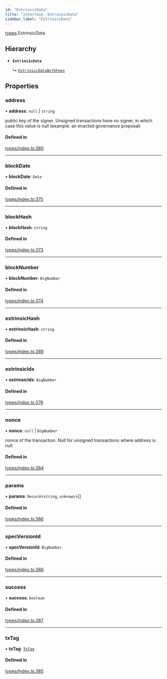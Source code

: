 ```yaml
---
id: "ExtrinsicData"
title: "Interface: ExtrinsicData"
sidebar_label: "ExtrinsicData"
---
```


[types](../../../modules/Types/Types.md).ExtrinsicData

## Hierarchy

- **`ExtrinsicData`**

  ↳ [`ExtrinsicDataWithFees`](../ExtrinsicDataWithFees/ExtrinsicDataWithFees.md)

## Properties

### address

• **address**: ``null`` \| `string`

public key of the signer. Unsigned transactions have no signer, in which case this value is null (example: an enacted governance proposal)

#### Defined in

[types/index.ts:380](https://github.com/PolymeshAssociation/polymesh-sdk/blob/720afb69c/src/types/index.ts#L380)

___

### blockDate

• **blockDate**: `Date`

#### Defined in

[types/index.ts:375](https://github.com/PolymeshAssociation/polymesh-sdk/blob/720afb69c/src/types/index.ts#L375)

___

### blockHash

• **blockHash**: `string`

#### Defined in

[types/index.ts:373](https://github.com/PolymeshAssociation/polymesh-sdk/blob/720afb69c/src/types/index.ts#L373)

___

### blockNumber

• **blockNumber**: `BigNumber`

#### Defined in

[types/index.ts:374](https://github.com/PolymeshAssociation/polymesh-sdk/blob/720afb69c/src/types/index.ts#L374)

___

### extrinsicHash

• **extrinsicHash**: `string`

#### Defined in

[types/index.ts:389](https://github.com/PolymeshAssociation/polymesh-sdk/blob/720afb69c/src/types/index.ts#L389)

___

### extrinsicIdx

• **extrinsicIdx**: `BigNumber`

#### Defined in

[types/index.ts:376](https://github.com/PolymeshAssociation/polymesh-sdk/blob/720afb69c/src/types/index.ts#L376)

___

### nonce

• **nonce**: ``null`` \| `BigNumber`

nonce of the transaction. Null for unsigned transactions where address is null

#### Defined in

[types/index.ts:384](https://github.com/PolymeshAssociation/polymesh-sdk/blob/720afb69c/src/types/index.ts#L384)

___

### params

• **params**: `Record`<`string`, `unknown`\>[]

#### Defined in

[types/index.ts:386](https://github.com/PolymeshAssociation/polymesh-sdk/blob/720afb69c/src/types/index.ts#L386)

___

### specVersionId

• **specVersionId**: `BigNumber`

#### Defined in

[types/index.ts:388](https://github.com/PolymeshAssociation/polymesh-sdk/blob/720afb69c/src/types/index.ts#L388)

___

### success

• **success**: `boolean`

#### Defined in

[types/index.ts:387](https://github.com/PolymeshAssociation/polymesh-sdk/blob/720afb69c/src/types/index.ts#L387)

___

### txTag

• **txTag**: [`TxTag`](../../../modules/Generated/Types/Types.md#txtag)

#### Defined in

[types/index.ts:385](https://github.com/PolymeshAssociation/polymesh-sdk/blob/720afb69c/src/types/index.ts#L385)
